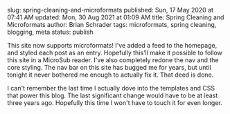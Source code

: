 slug: spring-cleaning-and-microformats
published: Sun, 17 May 2020 at 07:41 AM
updated: Mon, 30 Aug 2021 at 01:09 AM
title: Spring Cleaning and Microformats
author: Brian Schrader
tags: microformats, spring cleaning, blogging, meta
status: publish

This site now supports microformats! I've added a feed to the homepage, and styled each post as an entry. Hopefully this'll make it possible to follow this site in a MicroSub reader. I've also completely redone the nav and the core styling. The nav bar on this site has bugged me for years, but until tonight it never bothered me enough to actually fix it. That deed is done.

I can't remember the last time I actually dove into the templates and CSS that power this blog. The last significant change would have to be at least three years ago. Hopefully this time I won't have to touch it for even longer.
